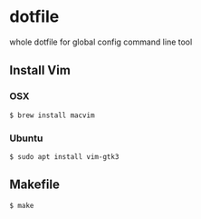 # dotfile
whole dotfile for global config command line tool

## Install Vim

### OSX
```
$ brew install macvim
```

### Ubuntu 
```
$ sudo apt install vim-gtk3
```

## Makefile
```
$ make
```
